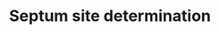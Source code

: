 ---
annotations:
- id: PW:0000004
  parent: regulatory pathway
  type: Pathway Ontology
  value: regulatory pathway
authors:
- Fehrhart
- Lindarieswijk
- MaintBot
description: In Escherichia coli, division site selection is regulated in part by
  the Min-protein system. Oscillations of the Min proteins from pole to pole every
  approximately 40 sec have been revealed by in vivo studies of GFP fusions. The dynamic
  oscillatory structures produced by the Min proteins, including a ring of MinE protein,
  compact polar zones of MinD, and zebra-striped oscillations in filamentous cells,
  remain unexplained. We show that the Min oscillations, including mutant phenotypes,
  can be accounted for by in vitro-observed interactions involving MinD and MinE,
  with a crucial role played by the rate of nucleotide exchange. Recent discoveries
  suggest that protein oscillations may play a general role in proper chromosome and
  plasmid partitioning. (Huang KC et al. 2003)
last-edited: 2019-08-16
organisms:
- Escherichia coli
redirect_from:
- /index.php/Pathway:WP3538
- /instance/WP3538
- /instance/WP3538_r106103
revision: r106103
schema-jsonld:
- '@context': https://schema.org/
  '@id': https://wikipathways.github.io/pathways/WP3538.html
  '@type': Dataset
  creator:
    '@type': Organization
    name: WikiPathways
  description: In Escherichia coli, division site selection is regulated in part by
    the Min-protein system. Oscillations of the Min proteins from pole to pole every
    approximately 40 sec have been revealed by in vivo studies of GFP fusions. The
    dynamic oscillatory structures produced by the Min proteins, including a ring
    of MinE protein, compact polar zones of MinD, and zebra-striped oscillations in
    filamentous cells, remain unexplained. We show that the Min oscillations, including
    mutant phenotypes, can be accounted for by in vitro-observed interactions involving
    MinD and MinE, with a crucial role played by the rate of nucleotide exchange.
    Recent discoveries suggest that protein oscillations may play a general role in
    proper chromosome and plasmid partitioning. (Huang KC et al. 2003)
  keywords:
  - 'ADP '
  - 'ATP '
  - MinD
  - MinE
  - Phosphate
  license: CC0
  name: Septum site determination
seo: CreativeWork
title: Septum site determination
wpid: WP3538
---